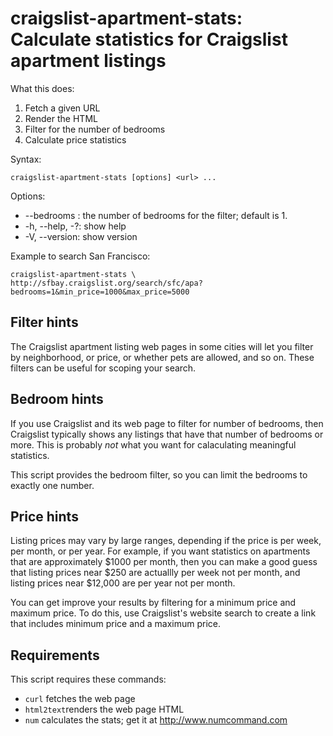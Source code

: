 # craigslist-apartment-stats:<br>Calculate statistics for Craigslist apartment listings

What this does:

  1. Fetch a given URL
  2. Render the HTML
  3. Filter for the number of bedrooms
  4. Calculate price statistics

Syntax:

    craigslist-apartment-stats [options] <url> ...

Options:

  * --bedrooms <number>: the number of bedrooms for the filter; default is 1.
  * -h, --help, -?: show help
  * -V, --version: show version

Example to search San Francisco:

    craigslist-apartment-stats \
    http://sfbay.craigslist.org/search/sfc/apa?bedrooms=1&min_price=1000&max_price=5000

## Filter hints

The Craigslist apartment listing web pages in some cities will let you
filter by neighborhood, or price, or whether pets are allowed, and so
on. These filters can be useful for scoping your search.

## Bedroom hints

If you use Craigslist and its web page to filter for number of
bedrooms, then Craigslist typically shows any listings that have that
number of bedrooms or more. This is probably *not* what you want for
calaculating meaningful statistics.

This script provides the bedroom filter, so you can limit the bedrooms
to exactly one number.

## Price hints

Listing prices may vary by large ranges, depending if the price is per
week, per month, or per year. For example, if you want statistics on
apartments that are approximately $1000 per month, then you can make a
good guess that listing prices near $250 are actuallly per week not
per month, and listing prices near $12,000 are per year not per month.

You can get improve your results by filtering for a minimum price and
maximum price. To do this, use Craigslist's website search to create a
link that includes minimum price and a maximum price.

## Requirements

This script requires these commands:

  * `curl` fetches the web page
  * `html2text`renders the web page HTML
  * `num` calculates the stats; get it at http://www.numcommand.com
